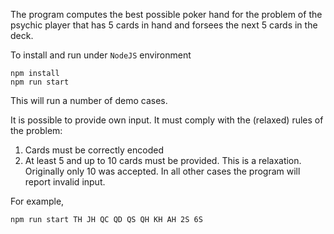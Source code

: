 The program computes the best possible poker hand
for the problem of the psychic player that has 5 cards
in hand and forsees the next 5 cards in the deck.

To install and run under `NodeJS` environment
```
npm install
npm run start
```
This will run a number of demo cases.

It is possible to provide own input. It must comply
with the (relaxed) rules of the problem:
1. Cards must be correctly encoded
2. At least 5 and up to 10 cards must be provided.
   This is a relaxation. Originally only 10 was accepted.
In all other cases the program will report invalid input.

For example,
```
npm run start TH JH QC QD QS QH KH AH 2S 6S
```